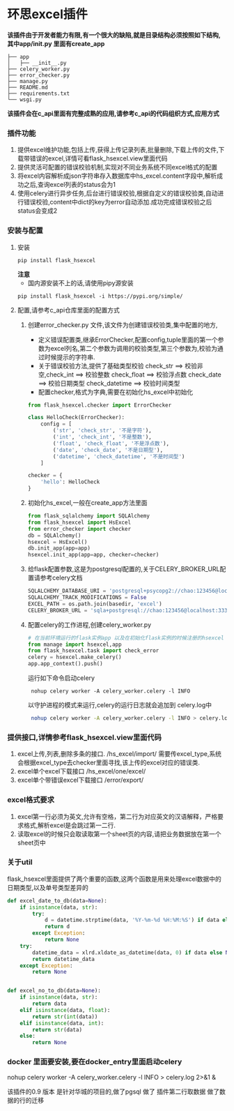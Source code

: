 # 环思excel插件 

**该插件由于开发者能力有限,有一个很大的缺陷,就是目录结构必须按照如下结构,其中app/__init__.py 里面有create_app**
```
├── app
│   ├── __init__.py
├── celery_worker.py
├── error_checker.py
├── manage.py
├── README.md
├── requirements.txt
└── wsgi.py

```

**该插件会在c_api里面有完整成熟的应用,请参考c_api的代码组织方式,应用方式**

### 插件功能
1. 提供excel维护功能,包括上传,获得上传记录列表,批量删除,下载上传的文件,下载带错误的excel,详情可看flask_hsexcel.view里面代码
2. 提供灵活可配置的错误校验机制,实现对不同业务系统不同excel格式的配置
3. 将excel内容解析成json字符串存入数据库中hs_excel.content字段中,解析成功之后,查询excel列表的status会为1
4. 使用celery进行异步任务,后台进行错误校验,根据自定义的错误校验类,自动进行错误校验,content中dict的key为error自动添加.成功完成错误校验之后status会变成2

### 安装与配置
1. 安装
    ```shell
    pip install flask_hsexcel
    ```
    **注意**  
    - 国内源安装不上的话,请使用pipy源安装
    ```shell
    pip install flask_hsexcel -i https://pypi.org/simple/
    ```
2. 配置,请参考c_api仓库里面的配置方式
    1. 创建error_checker.py 文件,该文件为创建错误校验类,集中配置的地方,
        - 定义错误配置类,继承ErrorChecker,配置config,tuple里面的第一个参数为excel列名,第二个参数为调用的校验类型,第三个参数为,校验为通过时候提示的字符串.
        - 关于错误校验方法,提供了基础类型校验 check_str ==> 校验非空,check_int ==> 校验整数
        check_float ==> 校验浮点数  check_date ==> 校验日期类型 check_datetime ==> 校验时间类型
        - 配置checker,格式为字典,需要在初始化hs_excel中初始化
        ```python
        from flask_hsexcel.checker import ErrorChecker

        class HelloCheck(ErrorChecker):
            config = [
                ('str', 'check_str', '不是字符'),
                ('int', 'check_int', '不是整数'),
                ('float', 'check_float', '不是浮点数'),
                ('date', 'check_date', '不是日期型'),
                ('datetime', 'check_datetime', '不是时间型')
            ]

        checker = {
            'hello': HelloCheck
        }

        ```
    2. 初始化hs_excel,一般在create_app方法里面
        ```python
        from flask_sqlalchemy import SQLAlchemy
        from flask_hsexcel import HsExcel
        from error_checker import checker
        db = SQLAlchemy()
        hsexcel = HsExcel()
        db.init_app(app=app)
        hsexcel.init_app(app=app, checker=checker)
        ```
    3. 给flask配置参数,这是为postgresql配置的,关于CELERY_BROKER_URL配置请参考celery文档
        ``` python
        SQLALCHEMY_DATABASE_URI = 'postgresql+psycopg2://chao:123456@localhost:3333/postgres'
        SQLALCHEMY_TRACK_MODIFICATIONS = False
        EXCEL_PATH = os.path.join(basedir, 'excel')
        CELERY_BROKER_URL = 'sqla+postgresql://chao:123456@localhost:3333/postgres'
        ```

    4. 配置celery的工作进程,创建celery_worker.py
        ``` python
        # 在当前环境运行的flask实例app 以及在初始化flask实例的时候注册的hsexcel
        from manage import hsexcel,app
        from flask_hsexcel.task import check_error
        celery = hsexcel.make_celery()
        app.app_context().push()
        ```

        运行如下命令启动celery
        ``` shell
         nohup celery worker -A celery_worker.celery -l INFO
        ```

        以守护进程的模式来运行,celery的运行日志就会追加到 celery.log中
        ``` bash
         nohup celery worker -A celery_worker.celery -l INFO > celery.log 2>&1 &
        ```

### 提供接口,详情参考flask_hsexcel.view里面代码

1. excel上传,列表,删除多条的接口. /hs_excel/import/ 需要传excel_type,系统会根据excel_type去checker里面寻找,该上传的excel对应的错误类.
2. excel单个excel下载接口 /hs_excel/one/excel/
3. excel单个带错误excel下载接口 /error/export/

### excel格式要求

1. excel第一行必须为英文,允许有空格，第二行为对应英文的汉语解释，严格要求格式,解析excel是会跳过第一二行.
2. 读取excel的时候只会取读取第一个sheet页的内容,请把业务数据放在第一个sheet页中


### 关于util
    
flask_hsexcel里面提供了两个重要的函数,这两个函数是用来处理excel数据中的日期类型,以及单号类型差异的
    
``` python
def excel_date_to_db(data=None):
    if isinstance(data, str):
        try:
            d = datetime.strptime(data, '%Y-%m-%d %H:%M:%S') if data else None
            return d
        except Exception:
            return None
    try:
        datetime_data = xlrd.xldate_as_datetime(data, 0) if data else None
        return datetime_data
    except Exception:
        return None


def excel_no_to_db(data=None):
    if isinstance(data, str):
        return data
    elif isinstance(data, float):
        return str(int(data))
    elif isinstance(data, int):
        return str(data)
    else:
        return None
```

### docker 里面要安装,要在docker_entry里面启动celery

nohup celery worker -A celery_worker.celery -l INFO > celery.log 2>&1 &


该插件的0.9 版本 是针对华城的项目的,做了pgsql 做了 插件第二行取数据 做了数据的行的迁移
